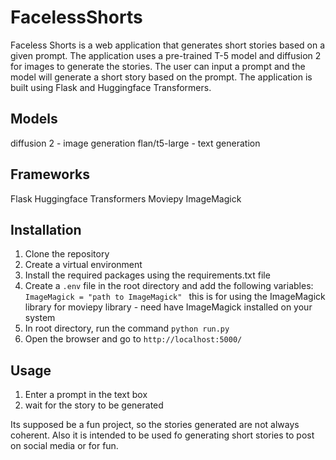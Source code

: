 # FacelessShorts

Faceless Shorts is a web application that generates short stories based on a given prompt. The application uses a pre-trained T-5 model and diffusion 2 for images to generate the stories. The user can input a prompt and the model will generate a short story based on the prompt.  The application is built using Flask and Huggingface Transformers.

## Models 
diffusion 2 - image generation
flan/t5-large - text generation

## Frameworks
Flask 
Huggingface Transformers
Moviepy
ImageMagick


## Installation
1. Clone the repository
2. Create a virtual environment
3. Install the required packages using the requirements.txt file
4. Create a `.env` file in the root directory and add the following variables:
```ImageMagick = "path to ImageMagick" ```
this is for using the ImageMagick library for moviepy library - need have ImageMagick installed on your system
4. In root directory, run the command `python run.py`
5. Open the browser and go to `http://localhost:5000/`


## Usage
1. Enter a prompt in the text box
2. wait for the story to be generated

Its supposed be a fun project, so the stories generated are not always coherent. Also it is intended to be used fo generating short stories to post on social media or for fun.